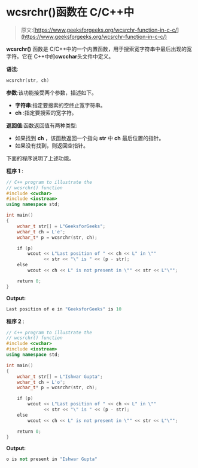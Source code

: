 # wcsrchr()函数在 C/C++中

> 原文:[https://www.geeksforgeeks.org/wcsrchr-function-in-c-c/](https://www.geeksforgeeks.org/wcsrchr-function-in-c-c/)

**wcsrchr()** 函数是 C/C++中的一个内置函数，用于搜索宽字符串中最后出现的宽字符。它在 C++中的**cwcchar**头文件中定义。

**语法**:

```cpp
wcsrchr(str, ch)
```

**参数**:该功能接受两个参数，描述如下。

*   **字符串**:指定要搜索的空终止宽字符串。
*   **ch** :指定要搜索的宽字符。

**返回值**:函数返回值有两种类型:

*   如果找到 **ch** ，该函数返回一个指向 **str** 中 **ch** 最后位置的指针。
*   如果没有找到，则返回空指针。

下面的程序说明了上述功能。

**程序 1** :

```cpp
// C++ program to illustrate the
// wcsrchr() function
#include <cwchar>
#include <iostream>
using namespace std;

int main()
{
    wchar_t str[] = L"GeeksforGeeks";
    wchar_t ch = L'e';
    wchar_t* p = wcsrchr(str, ch);

    if (p)
        wcout << L"Last position of " << ch << L" in \""
              << str << "\" is " << (p - str);
    else
        wcout << ch << L" is not present in \"" << str << L"\"";

    return 0;
}
```

**Output:**

```cpp
Last position of e in "GeeksforGeeks" is 10

```

**程序 2** :

```cpp
// C++ program to illustrate the
// wcsrchr() function
#include <cwchar>
#include <iostream>
using namespace std;

int main()
{
    wchar_t str[] = L"Ishwar Gupta";
    wchar_t ch = L'o';
    wchar_t* p = wcsrchr(str, ch);

    if (p)
        wcout << L"Last position of " << ch << L" in \""
              << str << "\" is " << (p - str);
    else
        wcout << ch << L" is not present in \"" << str << L"\"";

    return 0;
}
```

**Output:**

```cpp
o is not present in "Ishwar Gupta"

```
